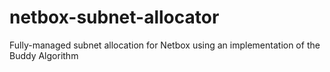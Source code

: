# netbox-subnet-allocator
Fully-managed subnet allocation for Netbox using an implementation of the Buddy Algorithm
